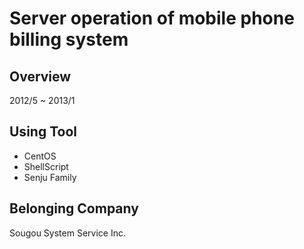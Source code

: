 # Server operation of mobile phone billing system 

## Overview

2012/5 ~ 2013/1

## Using Tool

- CentOS
- ShellScript
- Senju Family

## Belonging Company

Sougou System Service Inc.
